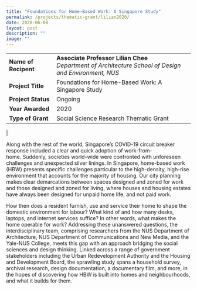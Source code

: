 ```yaml
---
title: "Foundations for Home–Based Work: A Singapore Study"
permalink: /projects/thematic-grant/lilian2020/
date: 2020-06-08
layout: post
description: ""
image: ""
---
```

|  |  |
|---|---|
| **Name of Recipent** | **Associate Professor Lilian Chee**<br>_Department of Architecture School of Design and Environment, NUS_ |
| **Project Title** | Foundations for Home-Based Work: A Singapore Study |
| **Project Status** | Ongoing |
| **Year Awarded** | 2020 |
| **Type of Grant** | Social Science Research Thematic Grant |
|

Along with the rest of the world, Singapore’s COVID-19 circuit breaker response included a clear and quick adoption of work-from-home.&nbsp;Suddenly, societies world-wide were confronted with unforeseen challenges and unexpected silver linings. In Singapore, home-based work (HBW) presents specific challenges particular to the high-density, high-rise environment that accounts for the majority of housing. Our city planning makes clear demarcations between spaces designed and zoned for work and those designed and zoned for living, where houses and housing estates have always been designed for unpaid home life, and not paid work.

How then does a resident furnish, use and service their home to shape the domestic environment for labour? What kind of and how many desks, laptops, and internet services suffice? In other words, what makes the home operable for work? Addressing these unanswered questions, the interdisciplinary team, comprising researchers from the NUS Department of Architecture, NUS Department of Communications and New Media, and the Yale-NUS College, meets this gap with an approach bridging the social sciences and design thinking. Linked across a range of government stakeholders including the Urban Redevelopment Authority and the Housing and Development Board, the sprawling study spans a household survey, archival research, design documentation, a documentary film, and more, in the hopes of discovering how HBW is built into homes and neighbourhoods, and what it builds for them.